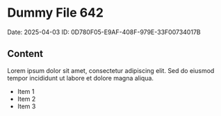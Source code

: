 # Dummy File 642

Date: 2025-04-03
ID: 0D780F05-E9AF-408F-979E-33F00734017B

## Content

Lorem ipsum dolor sit amet, consectetur adipiscing elit.
Sed do eiusmod tempor incididunt ut labore et dolore magna aliqua.

* Item 1
* Item 2
* Item 3

